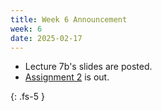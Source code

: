 ```yaml
---
title: Week 6 Announcement
week: 6
date: 2025-02-17
---
```


* Lecture 7b's slides are posted. 
* [Assignment 2](/ds5110-spring25/assignments/a2) is out.

{: .fs-5 }
